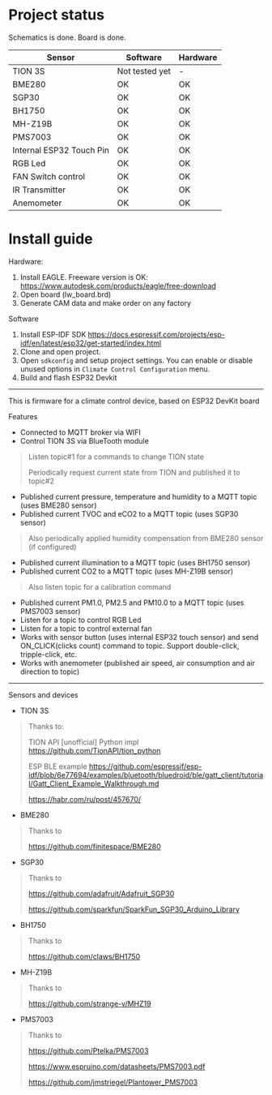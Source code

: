 Project status
=======

Schematics is done.
Board is done.

| Sensor | Software | Hardware |
| --- | --- | --- |
| TION 3S | Not tested yet | - |
| BME280 | OK | OK |
| SGP30 | OK | OK |
| BH1750 | OK | OK |
| MH-Z19B | OK | OK |
| PMS7003 | OK | OK |
| Internal ESP32 Touch Pin | OK | OK |
| RGB Led | OK | OK |
| FAN Switch control | OK | OK |
| IR Transmitter | OK | OK |
| Anemometer | OK | OK |


Install guide
===========

Hardware:

1. Install EAGLE. Freeware version is OK: https://www.autodesk.com/products/eagle/free-download
2. Open board (lw_board.brd)
3. Generate CAM data and make order on any factory


Software
1. Install ESP-IDF SDK https://docs.espressif.com/projects/esp-idf/en/latest/esp32/get-started/index.html
2. Clone and open project. 
3. Open `sdkconfig` and setup project settings. You can enable or disable unused options in `Climate Control Configuration` menu.
4. Build and flash ESP32 Devkit


------

This is firmware for a climate control device, based on ESP32 DevKit board

Features

- Connected to MQTT broker via WIFI
- Control TION 3S via BlueTooth module

> Listen topic#1 for a commands to change TION state
>
> Periodically request current state from TION and published it to topic#2

- Published current pressure, temperature and humidity to a MQTT topic (uses BME280 sensor)
- Published current TVOC and eCO2 to a MQTT topic (uses SGP30 sensor)

> Also periodically applied humidity compensation from BME280 sensor (if configured)

- Published current illumination to a MQTT topic (uses BH1750 sensor)
- Published current CO2 to a MQTT topic (uses MH-Z19B sensor)

> Also listen topic for a calibration command 

- Published current PM1.0, PM2.5 and PM10.0 to a MQTT topic (uses PMS7003 sensor)
- Listen for a topic to control RGB Led
- Listen for a topic to control external fan
- Works with sensor button (uses internal ESP32 touch sensor) and send ON_CLICK(clicks count) command to topic. Support double-click, tripple-click, etc.
- Works with anemometer (published air speed, air consumption and air direction to topic)

-----

Sensors and devices

- TION 3S 

> Thanks to:
>
> TION API [unofficial] Python impl https://github.com/TionAPI/tion_python
> 
> ESP BLE example https://github.com/espressif/esp-idf/blob/6e77694/examples/bluetooth/bluedroid/ble/gatt_client/tutorial/Gatt_Client_Example_Walkthrough.md
> 
> https://habr.com/ru/post/457670/

- BME280

> Thanks to
>
> https://github.com/finitespace/BME280

- SGP30

> Thanks to
>
> https://github.com/adafruit/Adafruit_SGP30
>
> https://github.com/sparkfun/SparkFun_SGP30_Arduino_Library

- BH1750

> Thanks to
>
> https://github.com/claws/BH1750

- MH-Z19B

> Thanks to
>
> https://github.com/strange-v/MHZ19

- PMS7003

> Thanks to
> 
> https://github.com/Ptelka/PMS7003
>
> https://www.espruino.com/datasheets/PMS7003.pdf
>
> https://github.com/jmstriegel/Plantower_PMS7003

